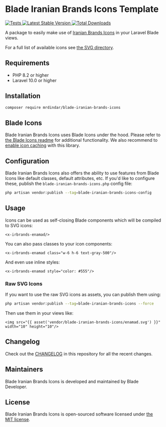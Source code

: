 # Blade Iranian Brands Icons Template

<a href="https://github.com/rezadindar/blade-iranian-brands-icons/actions?query=workflow%3ATests">
    <img src="https://github.com/rezadindar/blade-iranian-brands-icons/workflows/Tests/badge.svg" alt="Tests">
</a>
<a href="https://packagist.org/packages/mrdindar/blade-iranian-brands-icons">
    <img src="https://img.shields.io/packagist/v/mrdindar/blade-iranian-brands-icons" alt="Latest Stable Version">
</a>
<a href="https://packagist.org/packages/mrdindar/blade-iranian-brands-icons">
    <img src="https://img.shields.io/packagist/dt/mrdindar/blade-iranian-brands-icons" alt="Total Downloads">
</a>

A package to easily make use of [Iranian Brands Icons](https://github.com/rezadindar/blade-iranian-brands-icons) in your Laravel Blade views.

For a full list of available icons see [the SVG directory](resources/svg).

## Requirements

- PHP 8.2 or higher
- Laravel 10.0 or higher

## Installation

```bash
composer require mrdindar/blade-iranian-brands-icons
```

## Blade Icons

Blade Iranian Brands Icons uses Blade Icons under the hood. Please refer to [the Blade Icons readme](https://github.com/blade-ui-kit/blade-icons) for additional functionality. We also recommend to [enable icon caching](https://github.com/blade-ui-kit/blade-icons#caching) with this library.

## Configuration

Blade Iranian Brands Icons also offers the ability to use features from Blade Icons like default classes, default attributes, etc. If you'd like to configure these, publish the `blade-iranian-brands-icons.php` config file:

```bash
php artisan vendor:publish --tag=blade-iranian-brands-icons-config
```

## Usage

Icons can be used as self-closing Blade components which will be compiled to SVG icons:

```blade
<x-irbrands-enamad/>
```

You can also pass classes to your icon components:

```blade
<x-irbrands-enamad class="w-6 h-6 text-gray-500"/>
```

And even use inline styles:

```blade
<x-irbrands-enamad style="color: #555"/>
```

### Raw SVG Icons

If you want to use the raw SVG icons as assets, you can publish them using:

```bash
php artisan vendor:publish --tag=blade-iranian-brands-icons --force
```

Then use them in your views like:

```blade
<img src="{{ asset('vendor/blade-iranian-brands-icons/enamad.svg') }}" width="10" height="10"/>
```

## Changelog

Check out the [CHANGELOG](CHANGELOG.md) in this repository for all the recent changes.

## Maintainers

Blade Iranian Brands Icons is developed and maintained by Blade Developer.

## License

Blade Iranian Brands Icons is open-sourced software licensed under [the MIT license](LICENSE.md).
